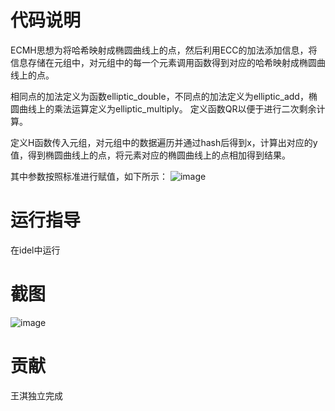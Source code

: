 # 代码说明
ECMH思想为将哈希映射成椭圆曲线上的点，然后利用ECC的加法添加信息，将信息存储在元组中，对元组中的每一个元素调用函数得到对应的哈希映射成椭圆曲线上的点。    

相同点的加法定义为函数elliptic_double，不同点的加法定义为elliptic_add，椭圆曲线上的乘法运算定义为elliptic_multiply。 定义函数QR以便于进行二次剩余计算。  

定义H函数传入元组，对元组中的数据遍历并通过hash后得到x，计算出对应的y值，得到椭圆曲线上的点，将元素对应的椭圆曲线上的点相加得到结果。    

其中参数按照标准进行赋值，如下所示：
![image](https://user-images.githubusercontent.com/105595347/181914147-124c9ce5-8682-435c-b40f-62f426f51141.png)

# 运行指导
在idel中运行
# 截图
![image](https://user-images.githubusercontent.com/105595347/181192980-44b58670-6d3f-4f40-bf7c-a06ef17d7cd1.png)
# 贡献
王淇独立完成
